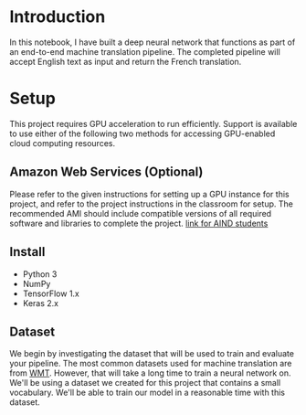 # Introduction
In this notebook, I have built a deep neural network that functions as part of an end-to-end machine translation pipeline. The completed pipeline will accept English text as input and return the French translation.

# Setup

This project requires GPU acceleration to run efficiently. Support is available to use either of the following two methods for accessing GPU-enabled cloud computing resources.


## Amazon Web Services (Optional)

Please refer to the given instructions for setting up a GPU instance for this project, and refer to the project instructions in the classroom for setup. The recommended AMI should include compatible versions of all required software and libraries to complete the project. [link for AIND students](https://classroom.udacity.com/nanodegrees/nd889/parts/16cf5df5-73f0-4afa-93a9-de5974257236/modules/53b2a19e-4e29-4ae7-aaf2-33d195dbdeba/lessons/2df3b94c-4f09-476a-8397-e8841b147f84/project)

## Install
- Python 3
- NumPy
- TensorFlow 1.x
- Keras 2.x

## Dataset
We begin by investigating the dataset that will be used to train and evaluate your pipeline.  The most common datasets used for machine translation are from [WMT](http://www.statmt.org/).  However, that will take a long time to train a neural network on.  We'll be using a dataset we created for this project that contains a small vocabulary.  We'll be able to train our model in a reasonable time with this dataset.
